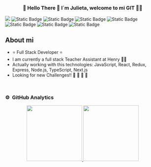 
<div align="center">
<H3>👾 Hello There 👾 I´m Julieta, welcome to mi GIT  👩‍💻</H3>
</div>

<img src="https://github.com/FJulieta/FJulieta/assets/75277036/ccc74bf6-732a-43e0-8715-954b99b4a19e">
<img alt="Static Badge" src="https://img.shields.io/badge/JavaScript-yellow">
<img alt="Static Badge" src="https://img.shields.io/badge/React-blue">
<img alt="Static Badge" src="https://img.shields.io/badge/Redux-pink">
<img alt="Static Badge" src="https://img.shields.io/badge/TypeScript-lightblue">
<img alt="Static Badge" src="https://img.shields.io/badge/Express-grey">
<img alt="Static Badge" src="https://img.shields.io/badge/Node.js-green">
<img alt="Static Badge" src="https://img.shields.io/badge/Css-turquoise">


## About mi

- ⭐ Full Stack Developer ⭐ 
- I am currently a full stack Teacher Assistant at Henry 🧑‍🏫
- Actually working with this technologies: JavaScript, React, Redux, Express, Node.js, TypeScript, Next.js
- Looking for new Challenges!!
🌱 🌱 🌱 🌱 
<br>

### ⚙️ &nbsp;GitHub Analytics

<p align="center">
<a href="https://github.com/FJulieta">
  <img height="180em" src="https://github-readme-stats-eight-theta.vercel.app/api?username=FJulieta&show_icons=true&theme=algolia&include_all_commits=true&count_private=true"/>
  <img height="180em" src="https://github-readme-stats-eight-theta.vercel.app/api/top-langs/?username=FJulieta&layout=compact&langs_count=8&theme=algolia"/>
</a>
</p>

